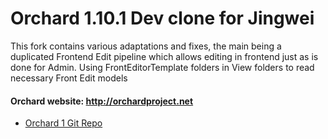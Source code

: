 # Orchard 1.10.1 Dev clone for Jingwei

This fork contains various adaptations and fixes, the main being a duplicated Frontend Edit pipeline which allows editing in frontend just as is done for Admin. Using FrontEditorTemplate folders in View folders to read necessary Front Edit models
#### Orchard website: http://orchardproject.net 

* [Orchard 1 Git Repo](https://github.com/OrchardCMS/Orchard)
